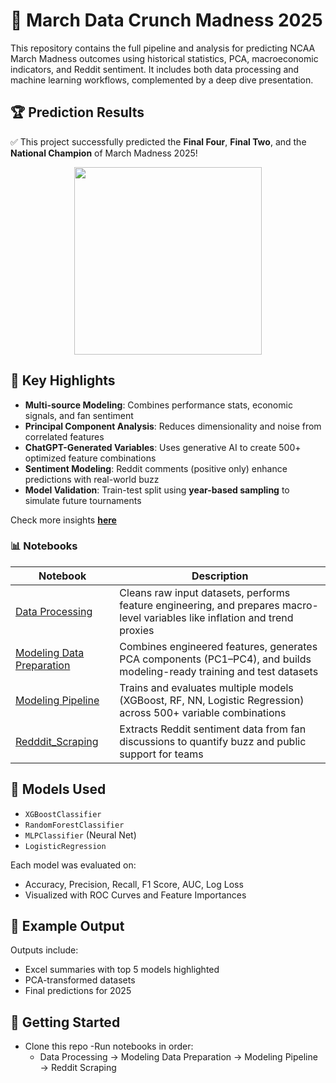 # 🏀 March Data Crunch Madness 2025

This repository contains the full pipeline and analysis for predicting NCAA March Madness outcomes using historical statistics, PCA, macroeconomic indicators, and Reddit sentiment. It includes both data processing and machine learning workflows, complemented by a deep dive presentation.

## 🏆 Prediction Results

✅ This project successfully predicted the **Final Four**, **Final Two**, and the **National Champion** of March Madness 2025!



<p align="center">
  <img src="https://github.com/user-attachments/assets/cb025e66-8978-4011-a528-351f6aac95fc" width="300"/>
</p>
     


## 🎯 Key Highlights

- **Multi-source Modeling**: Combines performance stats, economic signals, and fan sentiment
- **Principal Component Analysis**: Reduces dimensionality and noise from correlated features
- **ChatGPT-Generated Variables**: Uses generative AI to create 500+ optimized feature combinations
- **Sentiment Modeling**: Reddit comments (positive only) enhance predictions with real-world buzz
- **Model Validation**: Train-test split using **year-based sampling** to simulate future tournaments

Check more insights [**here**](output/Presentation.pdf)

### 📊 Notebooks

| Notebook | Description |
|----------|-------------|
| [Data Processing](./Data%20Processing.ipynb) | Cleans raw input datasets, performs feature engineering, and prepares macro-level variables like inflation and trend proxies |
| [Modeling Data Preparation](./Modeling%20Data%20Preparation.ipynb) | Combines engineered features, generates PCA components (PC1–PC4), and builds modeling-ready training and test datasets |
| [Modeling Pipeline](./Modeling%20Pipeline.ipynb) | Trains and evaluates multiple models (XGBoost, RF, NN, Logistic Regression) across 500+ variable combinations |
| [Redddit_Scraping](./Redddit_Scraping.ipynb) | Extracts Reddit sentiment data from fan discussions to quantify buzz and public support for teams |

## 🧠 Models Used

- `XGBoostClassifier`
- `RandomForestClassifier`
- `MLPClassifier` (Neural Net)
- `LogisticRegression`

Each model was evaluated on:
- Accuracy, Precision, Recall, F1 Score, AUC, Log Loss
- Visualized with ROC Curves and Feature Importances

## 📎 Example Output

Outputs include:
- Excel summaries with top 5 models highlighted
- PCA-transformed datasets
- Final predictions for 2025

## 📌 Getting Started

- Clone this repo
-Run notebooks in order:
   - Data Processing → Modeling Data Preparation → Modeling Pipeline → Reddit Scraping


